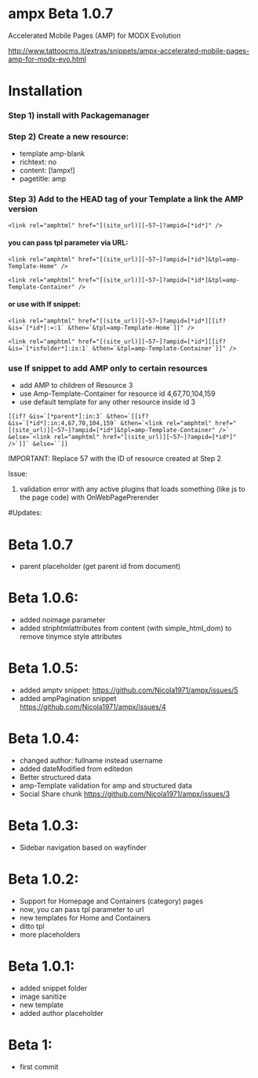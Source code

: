 # ampx Beta 1.0.7
Accelerated Mobile Pages (AMP) for  MODX Evolution

http://www.tattoocms.it/extras/snippets/ampx-accelerated-mobile-pages-amp-for-modx-evo.html

# Installation 

### Step 1) install with Packagemanager 

### Step 2) Create a new resource: 

* template amp-blank
* richtext: no
* content: [!ampx!]
* pagetitle: amp

### Step 3) Add to the HEAD tag of your Template a link the AMP version

```<link rel="amphtml" href="[(site_url)][~57~]?ampid=[*id*]" />```

#### you can pass tpl parameter via URL:
 ```<link rel="amphtml" href="[(site_url)][~57~]?ampid=[*id*]&tpl=amp-Template-Home" />```
 
```<link rel="amphtml" href="[(site_url)][~57~]?ampid=[*id*]&tpl=amp-Template-Container" />```
####  or use with If snippet:
```<link rel="amphtml" href="[(site_url)][~57~]?ampid=[*id*][[if? &is=`[*id*]:=:1` &then=`&tpl=amp-Template-Home`]]" />``` 

 ```<link rel="amphtml" href="[(site_url)][~57~]?ampid=[*id*][[if? &is=`[*isfolder*]:is:1` &then=`&tpl=amp-Template-Container`]]" />```
### use If snippet to add AMP only to certain resources

* add AMP to children of Resource 3
* use Amp-Template-Container for resource id 4,67,70,104,159
* use default template for any other resource inside id 3

```[[if? &is=`[*parent*]:in:3` &then=`[[if? &is=`[*id*]:in:4,67,70,104,159` &then=`<link rel="amphtml" href="[(site_url)][~57~]?ampid=[*id*]&tpl=amp-Template-Container" />` &else=`<link rel="amphtml" href="[(site_url)][~57~]?ampid=[*id*]" />`]]` &else=``]]```

IMPORTANT: Replace 57 with the ID of resource created at Step 2


Issue:

1) validation error with any active plugins that loads something (like js to the page code) with OnWebPagePrerender

#Updates:

# Beta 1.0.7

* parent placeholder (get parent id from document)

# Beta 1.0.6: 

* added noimage parameter
* added striphtmlattributes from content (with simple_html_dom) to remove tinymce style attributes

# Beta 1.0.5: 

* added amptv snippet: https://github.com/Nicola1971/ampx/issues/5
* added ampPagination snippet https://github.com/Nicola1971/ampx/issues/4

# Beta 1.0.4: 

* changed author: fullname instead username
* added dateModified from editedon
* Better structured data
* amp-Template validation for amp and structured data
* Social Share chunk https://github.com/Nicola1971/ampx/issues/3

# Beta 1.0.3: 

* Sidebar navigation based on wayfinder

# Beta 1.0.2: 

* Support for Homepage and Containers (category) pages
* now, you can pass tpl parameter to url
* new templates for Home and Containers
* ditto tpl
* more placeholders

# Beta 1.0.1: 

* added snippet folder
* image sanitize
* new template
* added author placeholder

# Beta 1: 

* first commit
